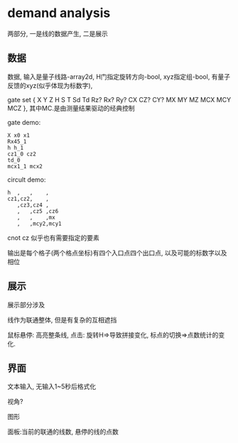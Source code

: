 # demand analysis

两部分, 一是线的数据产生, 二是展示  

## 数据

数据, 输入是量子线路-array2d, H门指定旋转方向-bool, xyz指定组-bool, 有量子反馈的xyz(似乎体现为标数字), 

gate set { X Y Z H S T Sd Td Rz? Rx? Ry? CX CZ? CY? MX MY MZ MCX MCY MCZ }, 其中MC.是由测量结果驱动的经典控制

gate demo:
```
X x0 x1
Rx45_1
h h_1
cz1_0 cz2
td_0
mcx1_1 mcx2
```

circult demo:
```
h  ,   ,    ,    
cz1,cz2,    ,    
   ,cz3,cz4 ,    
   ,   ,cz5 ,cz6 
   ,   ,    ,mx  
   ,   ,mcy2,mcy1
```

cnot cz 似乎也有需要指定的要素

输出是每个格子(两个格点坐标)有四个入口点四个出口点, 以及可能的标数字以及相位  

## 展示

展示部分涉及 

线作为联通整体, 但是有复杂的互相遮挡

鼠标悬停: 高亮整条线, 点击: 旋转H=>导致拼接变化, 标点的切换=>点数统计的变化. 

## 界面

文本输入, 无输入1~5秒后格式化

视角?

图形

面板:当前的联通的线数, 悬停的线的点数

